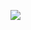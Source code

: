 <img src="![image](https://github.com/user-attachments/assets/02ad12c8-5063-40bb-be6e-b6372c6705b1)
" />
